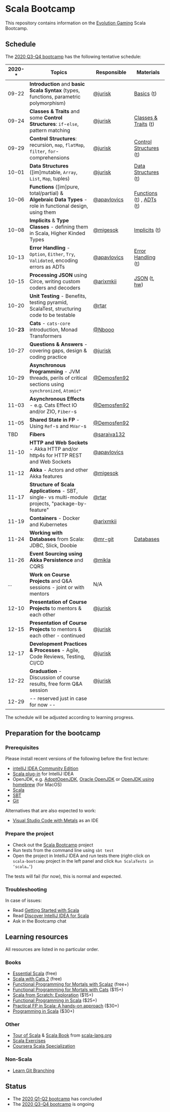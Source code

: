 # Scala Bootcamp

This repository contains information on the [Evolution Gaming](https://eng.evolutiongaming.com/) Scala Bootcamp.

## Schedule

The [2020 Q3-Q4 bootcamp](https://scala-bootcamp.evolutiongaming.com/) has the following tentative schedule:

| 2020-*     | Topics                                                                                                      | Responsible                                  | Materials                                                                                                                                                                                                                                                                                                                                          |
|------------|-------------------------------------------------------------------------------------------------------------|----------------------------------------------|----------------------------------------------------------------------------------------------------------------------------------------------------------------------------------------------------------------------------------------------------------------------------------------------------------------------------------------------------|
| 09-22      | **Introduction** and **basic Scala Syntax** (types, functions, parametric polymorphism)                     | [@jurisk](https://github.com/jurisk)         | [Basics](src/main/scala/com/evolutiongaming/bootcamp/basics/Basics.scala) ([t](src/test/scala/com/evolutiongaming/bootcamp/basics/BasicsSpec.scala))                                                                                                                                                                                               |
| 09-24      | **Classes & Traits** and some **Control Structures**: `if`-`else`, pattern matching                         | [@jurisk](https://github.com/jurisk)         | [Classes & Traits](src/main/scala/com/evolutiongaming/bootcamp/basics/ClassesAndTraits.scala) ([t](src/test/scala/com/evolutiongaming/bootcamp/basics/ClassesAndTraitsSpec.scala))                                                                                                                                                                 |
| 09-29      | **Control Structures**: recursion, `map`, `flatMap`, `filter`, `for`-comprehensions                         | [@jurisk](https://github.com/jurisk)         | [Control Structures](src/main/scala/com/evolutiongaming/bootcamp/basics/ControlStructures.scala) ([t](src/test/scala/com/evolutiongaming/bootcamp/basics/ControlStructuresSpec.scala))                                                                                                                                                             |
| 10-01      | **Data Structures** ([im]mutable, `Array`, `List`, `Map`, tuples)                                           | [@jurisk](https://github.com/jurisk)         | [Data Structures](src/main/scala/com/evolutiongaming/bootcamp/basics/DataStructures.scala) ([t](src/test/scala/com/evolutiongaming/bootcamp/basics/DataStructuresSpec.scala))                                                                                                                                                                      |
| 10-06      | **Functions** ([im]pure, total/partial) & **Algebraic Data Types** - role in functional design, using them  | [@apavlovics](https://github.com/apavlovics) | [Functions](src/main/scala/com/evolutiongaming/bootcamp/functions/Functions.scala) ([t](src/test/scala/com/evolutiongaming/bootcamp/functions/FunctionsSpec.scala)) , [ADTs](src/main/scala/com/evolutiongaming/bootcamp/adt/AlgebraicDataTypes.scala) ([t](src/test/scala/com/evolutiongaming/bootcamp/adt/AlgebraicDataTypesSpec.scala))         |                                                                                                                                                                           |
| 10-08      | **Implicits** & **Type Classes** - defining them in Scala, Higher Kinded Types                              | [@migesok](https://github.com/migesok)       | [Implicits](src/main/scala/com/evolutiongaming/bootcamp/typeclass/Implicits.scala) ([t](src/test/scala/com/evolutiongaming/bootcamp/typeclass/ImplicitsSpec.scala))                                                                                                                                                                                |
| 10-13      | **Error Handling** - `Option`, `Either`, `Try`, `Validated`, encoding errors as ADTs                        | [@apavlovics](https://github.com/apavlovics) | [Error Handling](src/main/scala/com/evolutiongaming/bootcamp/error_handling/ErrorHandling.scala) ([t](src/test/scala/com/evolutiongaming/bootcamp/error_handling/ErrorHandlingSpec.scala))                                                                                                                                                         |
| 10-15      | **Processing JSON** using Circe, writing custom coders and decoders                                         | [@arixmkii](https://github.com/arixmkii)     | [JSON](src/main/scala/com/evolutiongaming/bootcamp/json/CirceExercises.scala) ([t](src/test/scala/com/evolutiongaming/bootcamp/json/CirceExercisesSpec.scala), [hw](src/test/scala/com/evolutiongaming/bootcamp/json/HomeworkSpec.scala))                                                                                                          |
| 10-20      | **Unit Testing** - Benefits, testing pyramid, ScalaTest, structuring code to be testable                    | [@rtar](https://github.com/rtar)             |                                                                                                                                                                                                                                                                                                                                                    |
| 10-**23**  | **Cats** - `cats-core` introduction, Monad Transformers                                                     | [@Nbooo](https://github.com/Nbooo)           |                                                                                                                                                                                                                                                                                                                                                    |
| 10-27      | **Questions & Answers** - covering gaps, design & coding practice                                           | [@jurisk](https://github.com/jurisk)         |                                                                                                                                                                                                                                                                                                                                                    |
| 10-29      | **Asynchronous Programming** - JVM threads, perils of critical sections using `synchronized`, `Atomic*`     | [@Demosfen92](https://github.com/Demosfen92) |                                                                                                                                                                                                                                                                                                                                                    |
| 11-03      | **Asynchronous Effects** - e.g. Cats Effect IO and/or ZIO, `Fiber`-s                                        | [@Demosfen92](https://github.com/Demosfen92) |                                                                                                                                                                                                                                                                                                                                                    |
| 11-05      | **Shared State in FP** - Using `Ref`-s and `MVar`-s                                                         | [@Demosfen92](https://github.com/Demosfen92) |                                                                                                                                                                                                                                                                                                                                                    |
| TBD        | **Fibers**                                                                                                  | [@saraiva132](https://github.com/saraiva132) |                                                                                                                                                                                                                                                                                                                                                    |
| 11-10      | **HTTP and Web Sockets** - Akka HTTP and/or http4s for HTTP REST and Web Sockets                            | [@apavlovics](https://github.com/apavlovics) |                                                                                                                                                                                                                                                                                                                                                    |
| 11-12      | **Akka** - Actors and other Akka features                                                                   | [@migesok](https://github.com/migesok)       |                                                                                                                                                                                                                                                                                                                                                    |
| 11-17      | **Structure of Scala Applications** - SBT, single- vs multi-module projects, "package-by-feature"           | [@rtar](https://github.com/rtar)             |                                                                                                                                                                                                                                                                                                                                                    |
| 11-19      | **Containers** - Docker and Kubernetes                                                                      | [@arixmkii](https://github.com/arixmkii)     |                                                                                                                                                                                                                                                                                                                                                    |
| 11-24      | **Working with Databases** from Scala: JDBC, Slick, Doobie                                                  | [@mr-git](https://github.com/mr-git)         | [Databases](src/main/scala/com/evolutiongaming/bootcamp/db/DoobieExercises.scala)                                                                                                                                                                                                                                                                  |
| 11-26      | **Event Sourcing using Akka Persistence** and CQRS                                                          | [@mikla](https://github.com/mikla)           |                                                                                                                                                                                                                                                                                                                                                    |
| ...        | **Work on Course Projects** and Q&A sessions - joint or with mentors                                        | N/A                                          |                                                                                                                                                                                                                                                                                                                                                    |
| 12-10      | **Presentation of Course Projects** to mentors & each other                                                 | [@jurisk](https://github.com/jurisk)         |                                                                                                                                                                                                                                                                                                                                                    |
| 12-15      | **Presentation of Course Projects** to mentors & each other - continued                                     | [@jurisk](https://github.com/jurisk)         |                                                                                                                                                                                                                                                                                                                                                    |
| 12-17      | **Development Practices & Processes** - Agile, Code Reviews, Testing, CI/CD                                 | [@jurisk](https://github.com/jurisk)         |                                                                                                                                                                                                                                                                                                                                                    |
| 12-22      | **Graduation** - Discussion of course results, free form Q&A session                                        | [@jurisk](https://github.com/jurisk)         |                                                                                                                                                                                                                                                                                                                                                    |
| 12-29      | -- reserved just in case for now --                                                                         |                                              |                                                                                                                                                                                                                                                                                                                                                    |

The schedule will be adjusted according to learning progress.

## Preparation for the bootcamp

### Prerequisites

Please install recent versions of the following before the first lecture:
- [intelliJ IDEA Community Edition](https://www.jetbrains.com/idea/download/)
- [Scala plug-in](https://www.jetbrains.com/help/idea/discover-intellij-idea-for-scala.html) for IntelliJ IDEA
- OpenJDK, e.g. [AdoptOpenJDK](https://adoptopenjdk.net/), [Oracle OpenJDK](https://jdk.java.net/) or [OpenJDK using homebrew](https://formulae.brew.sh/formula/openjdk) (for MacOS)
- [Scala](https://www.scala-lang.org/download/)
- [SBT](https://www.scala-sbt.org/download.html)
- [Git](https://git-scm.com/downloads)

Alternatives that are also expected to work:
- [Visual Studio Code with Metals](https://marketplace.visualstudio.com/items?itemName=scalameta.metals) as an IDE

### Prepare the project

- Check out the [Scala Bootcamp](https://github.com/evolution-gaming/scala-bootcamp) project
- Run tests from the command line using `sbt test`
- Open the project in IntelliJ IDEA and run tests there (right-click on `scala-bootcamp` project in the left panel and click `Run ScalaTests in ‘scala…’`)

The tests will fail (for now), this is normal and expected.

### Troubleshooting

In case of issues:
- Read [Getting Started with Scala](https://docs.scala-lang.org/getting-started/index.html)
- Read [Discover IntelliJ IDEA for Scala](https://www.jetbrains.com/help/idea/discover-intellij-idea-for-scala.html)
- Ask in the Bootcamp chat

## Learning resources

All resources are listed in no particular order.

### Books

- [Essential Scala](https://underscore.io/books/essential-scala/) (free)
- [Scala with Cats 2](https://www.scalawithcats.com/) (free)
- [Functional Programming for Mortals with Scalaz](https://leanpub.com/fpmortals) (free+)
- [Functional Programming for Mortals with Cats](https://leanpub.com/fpmortals-cats) ($15+)
- [Scala from Scratch: Exploration](https://leanpub.com/scala-from-scratch-exploration) ($15+)
- [Functional Programming in Scala](https://www.manning.com/books/functional-programming-in-scala#toc) ($25+)
- [Practical FP in Scala: A hands-on approach](https://leanpub.com/pfp-scala) ($30+)
- [Programming in Scala](https://booksites.artima.com/programming_in_scala_3ed) ($30+)

### Other

- [Tour of Scala](https://docs.scala-lang.org/tour/tour-of-scala.html) & [Scala Book](https://docs.scala-lang.org/overviews/scala-book/introduction.html) from [scala-lang.org](https://www.scala-lang.org/)
- [Scala Exercises](https://www.scala-exercises.org/) 
- [Coursera Scala Specialization](https://www.coursera.org/specializations/scala)

### Non-Scala

- [Learn Git Branching](https://learngitbranching.js.org/)

## Status

* The [2020 Q1-Q2 bootcamp](https://evolution-gaming.timepad.ru/event/1106949/) has concluded
* The [2020 Q3-Q4 bootcamp](https://scala-bootcamp.evolutiongaming.com/) is ongoing
